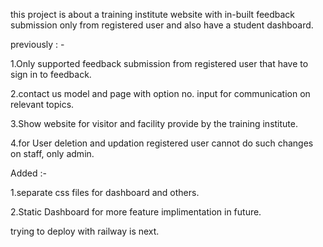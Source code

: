 this project is about a training institute website with in-built feedback submission only from registered user and also have a student dashboard.

previously : -

1.Only supported feedback submission from registered user that have to sign in to feedback.

2.contact us model and page with option no. input for communication on relevant topics.

3.Show website for visitor and facility provide by the training institute.

4.for User deletion and updation registered user cannot do such changes on staff, only admin.

Added :-

1.separate css files for dashboard and others.

2.Static Dashboard for more feature implimentation in future.

trying to deploy with railway is next.